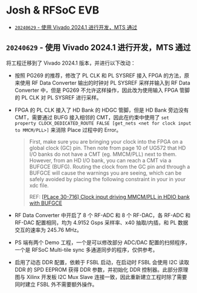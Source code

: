 <!-- omit in toc -->
# Josh & RFSoC EVB

- [`20240629` - 使用 Vivado 2024.1 进行开发，MTS 通过](#20240629---使用-vivado-20241-进行开发mts-通过)

## `20240629` - 使用 Vivado 2024.1 进行开发，MTS 通过

将工程迁移到了 Vivado 2024.1 版本，并进行以下改动：

- 按照 PG269 的推荐，修改了 PL CLK 和 PL SYSREF 接入 FPGA 的方法，原来使用 RF Data Converter 输出的时钟对 PL SYSREF 采样并输入到 RF Data Converter 中，但是 PG269 不允许这样操作，因此改为使用输入 FPGA 管脚的 PL CLK 对 PL SYSREF 进行采样。

- FPGA 的 PL CLK 接入了 HD Bank 的 HDGC 管脚，但是 HD Bank 旁边没有 CMT，需要通过 BUFG 接入相邻的 CMT，因此在约束中使用了 `set property CLOCK_DEDICATED_ROUTE FALSE [get_nets <net for clock input to MMCM/PLL>]` 来消除 Place 过程中的 Error。

  > First, make sure you are bringing your clock into the FPGA on a global clock (GC) pin. Then note from page 10 of UG572 that HD I/O banks do not have a CMT (eg. MMCM/PLL) next to them. However, from an HD I/O bank, you can reach a CMT via a BUFGCE (BUFG). Routing the clock from the GC pin and through a BUFGCE will cause the warnings you are seeing, which can be safely avoided by placing the following constraint in your in your xdc file.
  >
  > REF: [[PLace 30-716] Clock input driving MMCM/PLL in HDIO bank with BUFGCE](https://support.xilinx.com/s/question/0D52E00006lLh0DSAS/place-30716-clock-input-driving-mmcmpll-in-hdio-bank-with-bufgce?language=en_US)

- RF Data Converter 中开启了 8 个 RF-ADC 和 8 个 RF-DAC，各 RF-ADC 和 RF-DAC 配置相同，均为 4.9152 Gsps 采样率、x40 抽取/内插，和 PL 数据交互的速率为 245.76 MHz。

- PS 端有两个 Demo 工程，一个是可以修改部分 ADC/DAC 配置的扫频程序，一个是 RFSoC Multi-tile sync 多通道同步的程序，仅供参考。

- 启用了动态 DDR 配置，依赖于 FSBL 启动，在启动时 FSBL 会使用 I2C 读取 DDR 的 SPD EEPROM 获得 DDR 参数，并初始化 DDR 控制器。此部分原理图与 Xilinx 开发板 I2C Mux Slave 连接一致，因此重新建立工程时除了需要同时建立 FSBL 外不需要额外操作。

